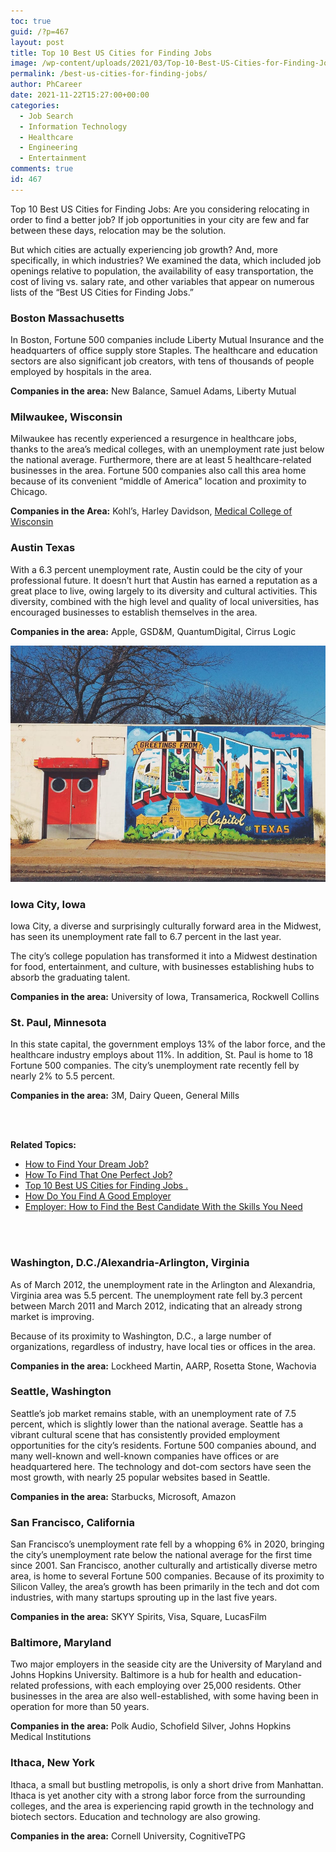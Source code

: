 ```yaml
---
toc: true
guid: /?p=467
layout: post
title: Top 10 Best US Cities for Finding Jobs
image: /wp-content/uploads/2021/03/Top-10-Best-US-Cities-for-Finding-Jobs.jpg
permalink: /best-us-cities-for-finding-jobs/
author: PhCareer
date: 2021-11-22T15:27:00+00:00
categories:
  - Job Search
  - Information Technology
  - Healthcare
  - Engineering
  - Entertainment
comments: true
id: 467
---
```

Top 10 Best US Cities for Finding Jobs: Are you considering relocating in order to find a better job? If job opportunities in your city are few and far between these days, relocation may be the solution.

But which cities are actually experiencing job growth? And, more specifically, in which industries? We examined the data, which included job openings relative to population, the availability of easy transportation, the cost of living vs. salary rate, and other variables that appear on numerous lists of the “Best US Cities for Finding Jobs.”

### **Boston Massachusetts**

In Boston, Fortune 500 companies include Liberty Mutual Insurance and the headquarters of office supply store Staples. The healthcare and education sectors are also significant job creators, with tens of thousands of people employed by hospitals in the area.

**Companies in the area:** New Balance, Samuel Adams, Liberty Mutual

### **Milwaukee, Wisconsin**

Milwaukee has recently experienced a resurgence in healthcare jobs, thanks to the area&#8217;s medical colleges, with an unemployment rate just below the national average. Furthermore, there are at least 5 healthcare-related businesses in the area. Fortune 500 companies also call this area home because of its convenient “middle of America” location and proximity to Chicago.

**Companies in the Area:** Kohl’s, Harley Davidson, [Medical College of Wisconsin](https://www.mcw.edu/) 

### **Austin Texas**

With a 6.3 percent unemployment rate, Austin could be the city of your professional future. It doesn&#8217;t hurt that Austin has earned a reputation as a great place to live, owing largely to its diversity and cultural activities. This diversity, combined with the high level and quality of local universities, has encouraged businesses to establish themselves in the area.

**Companies in the area:** Apple, GSD&M, QuantumDigital, Cirrus Logic

![ Best US Cities for Finding Jobs](/assets/images/best-us-cities-for-finding-jobs.jfif)

### **Iowa City, Iowa**

Iowa City, a diverse and surprisingly culturally forward area in the Midwest, has seen its unemployment rate fall to 6.7 percent in the last year.

The city&#8217;s college population has transformed it into a Midwest destination for food, entertainment, and culture, with businesses establishing hubs to absorb the graduating talent.

**Companies in the area:** University of Iowa, Transamerica, Rockwell Collins

### **St. Paul, Minnesota**

In this state capital, the government employs 13% of the labor force, and the healthcare industry employs about 11%. In addition, St. Paul is home to 18 Fortune 500 companies. The city&#8217;s unemployment rate recently fell by nearly 2% to 5.5 percent.

**Companies in the area:** 3M, Dairy Queen, General Mills

<br/><br/>

**Related Topics:**

* [How to Find Your Dream Job?](/how-to-find-your-dream-job/) 
* [How To Find That One Perfect Job?](/how-to-figure-out-if-you-are-right-for-the-job/) 
* [Top 10 Best US Cities for Finding Jobs .](/best-us-cities-for-finding-jobs/)
* [How Do You Find A Good Employer](/how-do-you-find-a-good-employer/) 
* [Employer: How to Find the Best Candidate With the Skills You Need](/employer-how-to-find-the-best-candidate-with-the-skills-you-need/)

<br/><br/>

### **Washington, D.C./Alexandria-Arlington, Virginia**

As of March 2012, the unemployment rate in the Arlington and Alexandria, Virginia area was 5.5 percent. The unemployment rate fell by.3 percent between March 2011 and March 2012, indicating that an already strong market is improving.

Because of its proximity to Washington, D.C., a large number of organizations, regardless of industry, have local ties or offices in the area.

**Companies in the area:** Lockheed Martin, AARP, Rosetta Stone, Wachovia  

### **Seattle, Washington**

Seattle&#8217;s job market remains stable, with an unemployment rate of 7.5 percent, which is slightly lower than the national average. Seattle has a vibrant cultural scene that has consistently provided employment opportunities for the city&#8217;s residents. Fortune 500 companies abound, and many well-known and well-known companies have offices or are headquartered here. The technology and dot-com sectors have seen the most growth, with nearly 25 popular websites based in Seattle.

**Companies in the area:** Starbucks, Microsoft, Amazon 

### **San Francisco, California**

San Francisco&#8217;s unemployment rate fell by a whopping 6% in 2020, bringing the city&#8217;s unemployment rate below the national average for the first time since 2001. San Francisco, another culturally and artistically diverse metro area, is home to several Fortune 500 companies. Because of its proximity to Silicon Valley, the area&#8217;s growth has been primarily in the tech and dot com industries, with many startups sprouting up in the last five years.

**Companies in the area:** SKYY Spirits, Visa, Square, LucasFilm

### **Baltimore, Maryland**

Two major employers in the seaside city are the University of Maryland and Johns Hopkins University. Baltimore is a hub for health and education-related professions, with each employing over 25,000 residents. Other businesses in the area are also well-established, with some having been in operation for more than 50 years.

**Companies in the area:** Polk Audio, Schofield Silver, Johns Hopkins Medical Institutions

### **Ithaca, New York**

Ithaca, a small but bustling metropolis, is only a short drive from Manhattan. Ithaca is yet another city with a strong labor force from the surrounding colleges, and the area is experiencing rapid growth in the technology and biotech sectors. Education and technology are also growing.

**Companies in the area:** Cornell University, CognitiveTPG